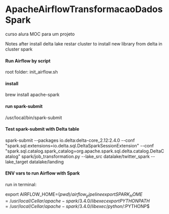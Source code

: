 # ApacheAirflowTransformacaoDadosSpark
curso alura MOC para um projeto

Notes after install delta lake restar cluster to install new library from delta in cluster spark

#### Run Airflow by script
root folder: init_airflow.sh

#### install 
brew install apache-spark

#### run spark-submit
/usr/local/bin/spark-submit

#### Test spark-submit with Delta table
spark-submit --packages io.delta:delta-core_2.12:2.4.0 --conf "spark.sql.extensions=io.delta.sql.DeltaSparkSessionExtension" --conf "spark.sql.catalog.spark_catalog=org.apache.spark.sql.delta.catalog.DeltaCatalog" spark/job_transformation.py --lake_src datalake/twitter_spark --lake_target datalake/landing

#### ENV vars to run Airflow with Spark
run in terminal:

export AIRFLOW_HOME=$(pwd)/airflow_pipeline
export SPARK_HOME=/usr/local/Cellar/apache-spark/3.4.0/libexec
export PYTHONPATH=/usr/local/Cellar/apache-spark/3.4.0/libexec/python/:$PYTHONP$